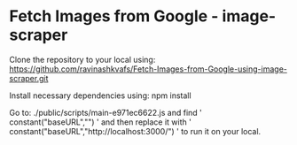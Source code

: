 Fetch Images from Google - image-scraper
========================================
Clone the repository to your local using:
https://github.com/ravinashkvafs/Fetch-Images-from-Google-using-image-scraper.git

Install necessary dependencies using: npm install

Go to:
./public/scripts/main-e971ec6622.js
and find ' constant("baseURL","") '
and then replace it with ' constant("baseURL","http://localhost:3000/") ' to run it on your local.
